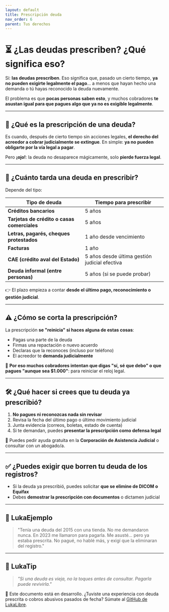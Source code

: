 ```yaml
---
layout: default
title: Prescripción deuda
nav_order: 6
parent: Tus derechos
---
```


# ⏳ ¿Las deudas prescriben? ¿Qué significa eso?

Sí: **las deudas prescriben**.
Eso significa que, pasado un cierto tiempo, **ya no pueden exigirte legalmente el pago**…
a menos que hayan hecho una demanda o tú hayas reconocido la deuda nuevamente.

El problema es que **pocas personas saben esto**, y muchos cobradores **te asustan igual para que pagues algo que ya no es exigible legalmente**.

---

## 🧠 ¿Qué es la prescripción de una deuda?

Es cuando, después de cierto tiempo sin acciones legales, **el derecho del acreedor a cobrar judicialmente se extingue**.
En simple: **ya no pueden obligarte por la vía legal a pagar**.

Pero **¡ojo!**: la deuda no desaparece mágicamente, solo **pierde fuerza legal**.

---

## 📅 ¿Cuánto tarda una deuda en prescribir?

Depende del tipo:

| Tipo de deuda                          | Tiempo para prescribir |
|----------------------------------------|-------------------------|
| **Créditos bancarios**                 | 5 años                 |
| **Tarjetas de crédito o casas comerciales** | 5 años          |
| **Letras, pagarés, cheques protestados**   | 1 año desde vencimiento|
| **Facturas**                           | 1 año                  |
| **CAE (crédito aval del Estado)**      | 5 años desde última gestión judicial efectiva |
| **Deuda informal (entre personas)**    | 5 años (si se puede probar) |

👉 El plazo empieza a contar **desde el último pago, reconocimiento o gestión judicial**.

---

## ⚠️ ¿Cómo se corta la prescripción?

La prescripción **se "reinicia" si haces alguna de estas cosas**:

- Pagas una parte de la deuda
- Firmas una repactación o nuevo acuerdo
- Declaras que la reconoces (incluso por teléfono)
- El acreedor te **demanda judicialmente**

🛑 **Por eso muchos cobradores intentan que digas "sí, sé que debo" o que pagues "aunque sea $1.000"**: para reiniciar el reloj legal.

---

## 🛠️ ¿Qué hacer si crees que tu deuda ya prescribió?

1. **No pagues ni reconozcas nada sin revisar**
2. Revisa la fecha del último pago o último movimiento judicial
3. Junta evidencia (correos, boletas, estado de cuenta)
4. Si te demandan, puedes **presentar la prescripción como defensa legal**

📌 Puedes pedir ayuda gratuita en la **Corporación de Asistencia Judicial** o consultar con un abogado/a.

---

## ✅ ¿Puedes exigir que borren tu deuda de los registros?

- Si la deuda ya prescribió, puedes solicitar **que se elimine de DICOM o Equifax**
- Debes **demostrar la prescripción con documentos** o dictamen judicial

---

## 💬 LukaEjemplo

> "Tenía una deuda del 2015 con una tienda. No me demandaron nunca.
> En 2023 me llamaron para pagarla. Me asusté… pero ya estaba prescrita.
> No pagué, no hablé más, y exigí que la eliminaran del registro."

---

## 🧠 LukaTip

> *"Si una deuda es vieja, no la toques antes de consultar. Pagarla puede revivirla."*

📌 Este documento está en desarrollo.
¿Tuviste una experiencia con deuda prescrita o cobros abusivos pasados de fecha? Súmate al [GitHub de LukaLibre](https://github.com/raestrada/lukalibre).
